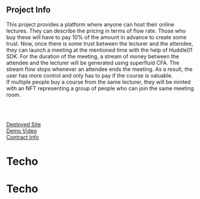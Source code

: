 ## Project Info
This project provides a platform where anyone can host their online lectures. They can describe the pricing in terms of flow rate. Those who buy these will have to pay 10% of the amount in advance to create some trust. Now, once there is some trust between the lecturer and the attendee, they can launch a meeting at the mentioned time with the help of Huddle01 SDK. For the duration of the meeting, a stream of money between the attendee and the lecturer will be generated using superfluid CFA. The stream flow stops whenever an attendee ends the meeting. As a result, the user has more control and only has to pay if the course is valuable. </br>
If multiple people buy a course from the same lecturer, they will be minted with an NFT representing a group of people who can join the same meeting room.

</br>
</br>


[Deployed Site](https://teacho-superfluid.vercel.app/)
<br />
[Demo Video](https://youtu.be/88_QtgqihZU)
<br />
[Contract Info](https://sepolia.base.com/address/0xF8E9F063228eb47137101eb863BF3976466AA31F)

# Techo
# Techo
